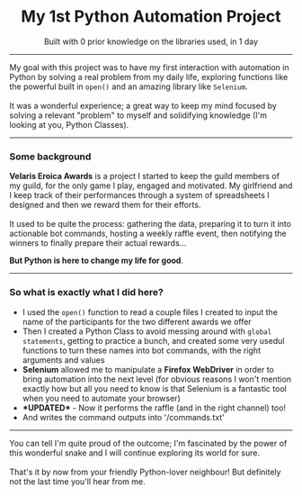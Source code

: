 <h1 align="center">My 1st Python Automation Project</h1>
<p align="center">Built with 0 prior knowledge on the libraries used, in 1 day</p>
<hr>
<p>My goal with this project was to have my first interaction with automation in Python by solving a real problem from my daily life, exploring functions like the powerful built in <code>open()</code> and an amazing library like <code>Selenium</code>.</br></br>It was a wonderful experience; a great way to keep my mind focused by solving a relevant "problem" to myself and solidifying knowledge (I'm looking at you, Python Classes).</p><hr><h3>Some background</h3><p><b>Velaris Eroica Awards</b> is a project I started to keep the guild members of my guild, for the only game I play, engaged and motivated. My girlfriend and I keep track of their performances through a system of spreadsheets I designed and then we reward them for their efforts.</br></br>It used to be quite the process: gathering the data, preparing it to turn it into actionable bot commands, hosting a weekly raffle event, then notifying the winners to finally prepare their actual rewards...</p><b>But Python is here to change my life for good</b>.<hr><h3>So what is exactly what I did here?</h3>
<ul>
<li>I used the <code>open()</code> function to read a couple files I created to input the name of the participants for the two different awards we offer</li>
<li>Then I created a Python Class to avoid messing around with <code>global statements</code>, getting to practice a bunch, and created some very usedul functions to turn these names into bot commands, with the right arguments and values</li>
<li><b>Selenium</b> allowed me to manipulate a <b>Firefox WebDriver</b> in order to bring automation into the next level (for obvious reasons I won't mention exactly how but all you need to know is that Selenium is a fantastic tool when you need to automate your browser)</li>
<li><b>*UPDATED*</b> - Now it performs the raffle (and in the right channel) too!</li>
<li>And writes the command outputs into '/commands.txt'</li>
</ul>
<hr>You can tell I'm quite proud of the outcome; I'm fascinated by the power of this wonderful snake and I will continue exploring its world for sure.
</br></br>
That's it by now from your friendly Python-lover neighbour! But definitely not the last time you'll hear from me.